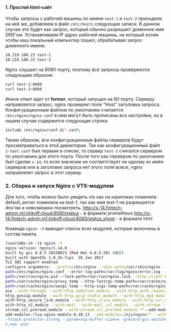 #### **1. Простой html-сайт**
Чтобы запросы с рабочей машины по имени `test-1` и `test-2` приходили на неё же, добавляем в файл `/etc/hosts` следующие записи.
В данном случае это будет как запрос, который обычно разрешает доменное имя DNS'ом. Устанавливаем IP адрес рабочей машины, на который
хотим чтобы наш локальный компьютер пошел, обрабатывая запрос доменного имени.
```bash
10.219.180.23 test-1
10.219.180.23 test-2
```
Nginx слушает на 8080 порту, поэтому всё запросы проверяются следующим образом:
```bash
curl test-1:8080
curl test-2:8080
```
Иначе ответ идет от **former**, который запущен на 80 порту.
Серверу направляется запрос, nginx проверяет поле “Host” заголовка запроса. Конфигурационным файлом по умолчанию считается `/etc/nginx/nginx.conf` в нем могут быть прописаны все настройки, но в нашем случае содержится следующая строка:
```bash
include /etc/nginx/conf.d/*.conf;
```
Таким образом, все конфигурационные файлы серверов будут просматриваться в этой директории.
Так как конфигурационный файл `1-test.conf` был первым в списке, то сервер `test-1` считался сервером по умолчанию для этого порта. После того как сервером по умолчанию был сделан `s-14`, то если значение не соответствует ни одному из имён серверов или в заголовке запроса нет этого поля вовсе, nginx направлеяет запрос в этот сервер.

### **2. Сборка и запуск Nginx с VTS-модулем**
Для того, чтобы можно было увидеть vts как на каритнках поменяла default_server поменяла на test-1, так как имя test-1 не разрешается dns'ом и невозможно посмотреть.
http://s-14.fintech-admin.m1.tinkoff.cloud:8080/status - в формате prometheus
http://s-14.fintech-admin.m1.tinkoff.cloud:8080/status_vhost - в формате html

Команда `nginx -V` выводит список всех модулей, которые включены в состав пакета.
```bash
[user14@s-14 ~]$ nginx -V
nginx version: nginx/1.14.0
built by gcc 4.8.5 20150623 (Red Hat 4.8.5-28) (GCC)
built with OpenSSL 1.0.2k-fips  26 Jan 2017
TLS SNI support enabled
configure arguments: --prefix=/etc/nginx --sbin-path=/usr/sbin/nginx --modules-path=/usr/lib64/nginx/modules --conf-
path=/etc/nginx/nginx.conf --error-log-path=/var/log/nginx/error.log --http-log-path=/var/log/nginx/access.log --pid-
path=/var/run/nginx.pid --lock-path=/var/run/nginx.lock --http-client-body-temp-path=/var/cache/nginx/client_temp --http-proxy-temp-
path=/var/cache/nginx/proxy_temp --http-fastcgi-temp-path=/var/cache/nginx/fastcgi_temp --http-uwsgi-temp-
path=/var/cache/nginx/uwsgi_temp --http-scgi-temp-path=/var/cache/nginx/scgi_temp --user=nginx --group=nginx --with-compat --with-file-
aio --with-threads --with-http_addition_module --with-http_auth_request_module --with-http_dav_module --with-http_flv_module --with-
http_gunzip_module --with-http_gzip_static_module --with-http_mp4_module --with-http_random_index_module --with-http_realip_module --
with-http_secure_link_module --with-http_slice_module --with-http_ssl_module --with-http_stub_status_module --with-http_sub_module --
with-http_v2_module --with-mail --with-mail_ssl_module --with-stream --with-stream_realip_module --with-stream_ssl_module --with-
stream_ssl_preread_module --with-stream_ssl_preread_module **--add-module=./nginx-module-vts --add-module=./ngx_devel_kit-0.3.1rc1 --
add-module=./lua-nginx-module-0.10.13 --add-module=./njs/nginx** --with-cc-opt='-O2 -g -pipe -Wall -Wp,-D_FORTIFY_SOURCE=2 -fexceptions 
-fstack-protector-strong --param=ssp-buffer-size=4 -grecord-gcc-switches -m64 -mtune=generic -fPIC' --with-ld-opt='-Wl,-z,relro -Wl,-
z,now -pie'
```
